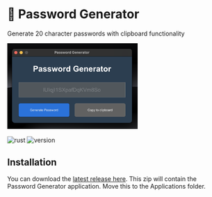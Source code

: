 # 🔐 Password Generator

Generate 20 character passwords with clipboard functionality

<img width="300" src="https://raw.githubusercontent.com/adamcurzon/learning-rust/main/docs/preview.png" />

![rust](https://img.shields.io/badge/rust-slint-orange) ![version](https://img.shields.io/github/v/release/adamcurzon/learning-rust
)

## Installation
You can download the [latest release here](https://github.com/adamcurzon/learning-rust/releases/tag/v1.0.0). This zip will contain the Password Generator application. Move this to the Applications folder.
